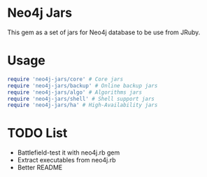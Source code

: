 Neo4j Jars
======================================

This gem as a set of jars for Neo4j database to be use from JRuby.

Usage
======================================

```ruby
require 'neo4j-jars/core' # Core jars
require 'neo4j-jars/backup' # Online backup jars
require 'neo4j-jars/algo' # Algorithms jars
require 'neo4j-jars/shell' # Shell support jars
require 'neo4j-jars/ha' # High-Availability jars
```

TODO List
======================================

- Battlefield-test it with neo4j.rb gem
- Extract executables from neo4j.rb
- Better README
